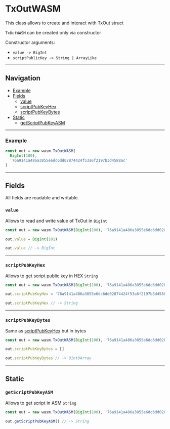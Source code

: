 # TxOutWASM

This class allows to create and interact with TxOut struct

`TxOutWASM` can be created only via constructor

Constructor arguments:

- `value -> BigInt`
- `scriptPublicKey -> String | ArrayLike`

___

## Navigation

- [Example](#Example)
- [Fields](#fields)
    - [value](#value)
    - [scriptPubKeyHex](#scriptpubkeyhex)
    - [scriptPubKeyBytes](#scriptpubkeybytes)
- [Static](#static)
    - [getScriptPubKeyASM](#getscriptpubkeyasm)

___

### Example

```js
const out = new wasm.TxOutWASM(
  BigInt(100),
  '76a9141a486a3855e6dc6dd02874424f53a6f2197b3d4588ac'
)
```

___

## Fields

All fields are readable and writable.

### `value`

Allows to read and write value of TxOut in `BigInt`

```js
const out = new wasm.TxOutWASM(BigInt(100), '76a9141a486a3855e6dc6dd02874424f53a6f2197b3d4588ac')

out.value = BigInt(101)

out.value // -> BigInt
```

___

### `scriptPubKeyHex`

Allows to get script public key in HEX `String`

```js
const out = new wasm.TxOutWASM(BigInt(100), '76a9141a486a3855e6dc6dd02874424f53a6f2197b3d4588ac')

out.scriptPubKeyHex = '76a9141a486a3855e6dc6dd02874424f53a6f2197b3d4588ac'

out.scriptPubKeyHex // -> String
```

___

### `scriptPubKeyBytes`

Same as [scriptPubKeyHex](#scriptpubkeyhex) but in bytes

```js
const out = new wasm.TxOutWASM(BigInt(100), '76a9141a486a3855e6dc6dd02874424f53a6f2197b3d4588ac')

out.scriptPubKeyBytes = []

out.scriptPubKeyBytes // -> Uint8Array
```

___

## Static

### `getScriptPubKeyASM`

Allows to get script in ASM `String`

```js
const out = new wasm.TxOutWASM(BigInt(100), '76a9141a486a3855e6dc6dd02874424f53a6f2197b3d4588ac')

out.getScriptPubKeyASM() // -> String
```